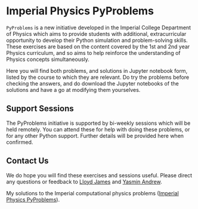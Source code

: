 # Imperial Physics PyProblems

`PyProblems` is a new initiative developed in the Imperial College Department of Physics which aims to provide students with additional, extracurricular opportunity to develop their Python simulation and problem-solving skills. These exercises are based on the content covered by the 1st and 2nd year Physics curriculum, and so aims to help reinforce the understanding of Physics concepts simultaneously.

Here you will find both problems, and solutions in Jupyter notebook form, listed by the course to which they are relevant. Do try the problems before checking the answers, and do download the Jupyter notebooks of the solutions and have a go at modifying them yourselves.

## Support Sessions

The PyProblems initiative is supported by bi-weekly sessions which will be held remotely. You can attend these for help with doing these problems, or for any other Python support. Further details will be provided here when confirmed.

## Contact Us

We do hope you will find these exercises and sessions useful. Please direct any questions or feedback to [Lloyd James](mailto:lloyd.james13@ic.ac.uk) and [Yasmin Andrew](mailto:y.andrew@ic.ac.uk).


My solutions to the Imperial computational physics problems ([Imperial Physics PyProblems](https://pyproblems.github.io/book/intro.html)). 
